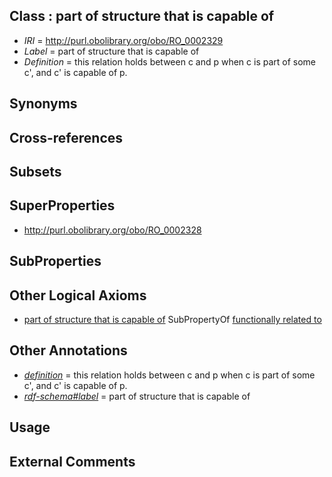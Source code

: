 
## Class : part of structure that is capable of

 * *IRI* = http://purl.obolibrary.org/obo/RO_0002329
 * *Label* = part of structure that is capable of
 * *Definition* = this relation holds between c and p when c is part of some c', and c' is capable of p.

## Synonyms


## Cross-references


## Subsets


## SuperProperties

 * <http://purl.obolibrary.org/obo/RO_0002328>

## SubProperties


## Other Logical Axioms

 * [part of structure that is capable of](../../RO/29/RO_0002329.md) SubPropertyOf [functionally related to](../../RO/28/RO_0002328.md)

## Other Annotations

 * *[definition](../../IAO/15/IAO_0000115.md)* = this relation holds between c and p when c is part of some c', and c' is capable of p.
 * *[rdf-schema#label](../../el/rdf-schema#label.md)* = part of structure that is capable of

## Usage


## External Comments

